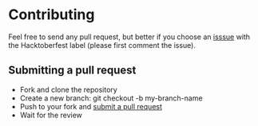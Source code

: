 # Contributing

Feel free to send any pull request, but better if you choose an [isssue](https://github.com/SofaSubs/app/issues) with the Hacktoberfest label (please first comment the issue).

## Submitting a pull request

- Fork and clone the repository
- Create a new branch: git checkout -b my-branch-name
- Push to your fork and [submit a pull request](https://jarv.is/notes/how-to-pull-request-fork-github/)
- Wait for the review

